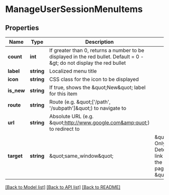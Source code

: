 # ManageUserSessionMenuItems

## Properties
Name | Type | Description | Notes
------------ | ------------- | ------------- | -------------
**count** | **int** | If greater than 0, returns a number to be displayed in the red bullet. Default &#x3D; 0 -&amp;gt; do not display the red bullet | 
**label** | **string** | Localized menu title | 
**icon** | **string** | CSS class for the icon to be displayed | 
**is_new** | **string** | If true, shows the &amp;quot;New&amp;quot; label for this item | 
**route** | **string** | Route (e.g. &amp;quot;[&#39;/path&#39;, &#39;/subpath&#39;]&amp;quot;) to navigate to | 
**url** | **string** | Absolute URL (e.g. &amp;quot;http://www.google.com&amp;quot;) to redirect to | 
**target** | **string** | &amp;quot;same_window&amp;quot;|&amp;quot;new_window&amp;quot;. Only applicable if url is set. Determines whether the link should be opened in the same page or in a new page. Default &#x3D; &amp;quot;same_window&amp;quot; | 

[[Back to Model list]](../README.md#documentation-for-models) [[Back to API list]](../README.md#documentation-for-api-endpoints) [[Back to README]](../README.md)



